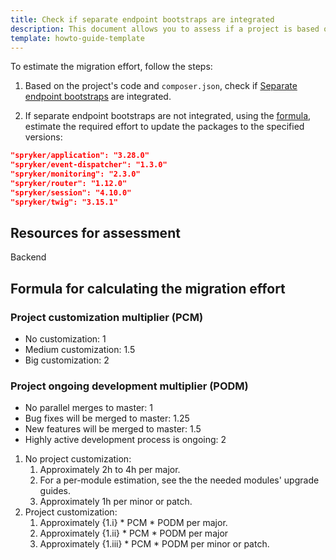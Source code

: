 ```yaml
---
title: Check if separate endpoint bootstraps are integrated
description: This document allows you to assess if a project is based on or updated to the 202108.0 demoshop release.
template: howto-guide-template
---
```


To estimate the migration effort, follow the steps:

1. Based on the project's code and `composer.json`, check if [Separate endpoint bootstraps](https://docs.spryker.com/docs/scos/dev/technical-enhancement-integration-guides/integrating-separate-endpoint-bootstraps.html) are integrated.

2. If separate endpoint bootstraps are not integrated, using the [formula](#formula), estimate the required effort to update the packages to the specified versions:
```json
"spryker/application": "3.28.0"
"spryker/event-dispatcher": "1.3.0"
"spryker/monitoring": "2.3.0"
"spryker/router": "1.12.0"
"spryker/session": "4.10.0"
"spryker/twig": "3.15.1"
```


## Resources for assessment

Backend

## Formula for calculating the migration effort

### Project customization multiplier (PCM)

* No customization: 1
* Medium customization: 1.5
* Big customization: 2

### Project ongoing development multiplier (PODM)

* No parallel merges to master: 1
* Bug fixes will be merged to master: 1.25
* New features will be merged to master: 1.5
* Highly active development process is ongoing: 2

1. No project customization:
    1. Approximately 2h to 4h per major.
    2. For a per-module estimation, see the the needed modules' upgrade guides.
    3. Approximately 1h per minor or patch.
2. Project customization:
    1. Approximately {1.i} * PCM * PODM per major.
    2. Approximately {1.ii} * PCM * PODM per major
    3. Approximately {1.iii} * PCM * PODM per minor or patch.
